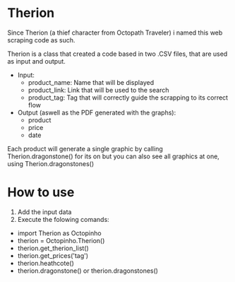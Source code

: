 # Therion

Since Therion (a thief character from Octopath Traveler) i named this web scraping code as such.

Therion is a class that created a code based in two .CSV files, that are used as input and output.
  - Input: 
    - product_name: Name that will be displayed
    - product_link: Link that will be used to the search
    - product_tag: Tag that will correctly guide the scrapping to its correct flow
  - Output (aswell as the PDF generated with the graphs): 
    - product
    - price
    - date 

Each product will generate a single graphic by calling Therion.dragonstone() for its on but you can also see all graphics at one, using Therion.dragonstones()

# How to use

1. Add the input data
2. Execute the folowing comands: 
  - import Therion as Octopinho
  - therion = Octopinho.Therion()
  - therion.get_therion_list()
  - therion.get_prices('tag')
  - therion.heathcote()
  - therion.dragonstone() or therion.dragonstones()
